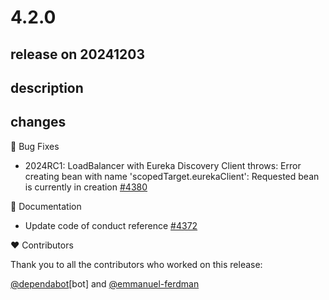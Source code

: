 # 4.2.0

## release on 20241203

## description

## changes

🐞 Bug Fixes

* 2024RC1: LoadBalancer with Eureka Discovery Client throws: Error creating bean with name 'scopedTarget.eurekaClient': Requested bean is currently in creation <a href="https://github.com/spring-cloud/spring-cloud-netflix/issues/4380" data-hovercard-type="issue" data-hovercard-url="/spring-cloud/spring-cloud-netflix/issues/4380/hovercard">#4380</a>

📔 Documentation

* Update code of conduct reference <a href="https://github.com/spring-cloud/spring-cloud-netflix/pull/4372" data-hovercard-type="pull_request" data-hovercard-url="/spring-cloud/spring-cloud-netflix/pull/4372/hovercard">#4372</a>

❤️ Contributors

Thank you to all the contributors who worked on this release:

<a class="user-mention notranslate" data-hovercard-type="organization" data-hovercard-url="/orgs/dependabot/hovercard" data-octo-click="hovercard-link-click" data-octo-dimensions="link_type:self" href="https://github.com/dependabot">@dependabot</a>[bot] and <a class="user-mention notranslate" data-hovercard-type="user" data-hovercard-url="/users/emmanuel-ferdman/hovercard" data-octo-click="hovercard-link-click" data-octo-dimensions="link_type:self" href="https://github.com/emmanuel-ferdman">@emmanuel-ferdman</a>

